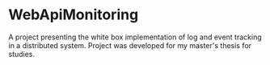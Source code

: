 # WebApiMonitoring

A project presenting the white box implementation of log and event tracking in a distributed system.
Project was developed for my master's thesis for studies.
